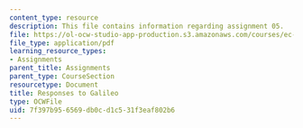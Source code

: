 ```yaml
---
content_type: resource
description: This file contains information regarding assignment 05.
file: https://ol-ocw-studio-app-production.s3.amazonaws.com/courses/ec-050-recreate-experiments-from-history-inform-the-future-from-the-past-galileo-january-iap-2010/7f397b956569db0cd1c531f3eaf802b6_MITEC_050IAP10_assn05.pdf
file_type: application/pdf
learning_resource_types:
- Assignments
parent_title: Assignments
parent_type: CourseSection
resourcetype: Document
title: Responses to Galileo
type: OCWFile
uid: 7f397b95-6569-db0c-d1c5-31f3eaf802b6
---
```

